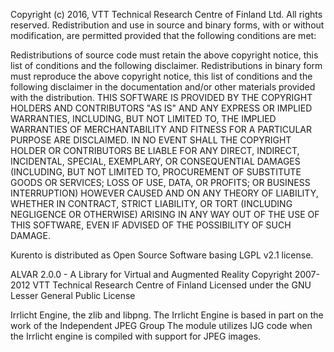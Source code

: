 Copyright (c) 2016, VTT Technical Research Centre of Finland Ltd. All rights reserved. Redistribution and use in source and binary forms, with or without modification, are permitted provided that the following conditions are met:

Redistributions of source code must retain the above copyright notice, this list of conditions and the following disclaimer.
Redistributions in binary form must reproduce the above copyright notice, this list of conditions and the following disclaimer in the documentation and/or other materials provided with the distribution. THIS SOFTWARE IS PROVIDED BY THE COPYRIGHT HOLDERS AND CONTRIBUTORS "AS IS" AND ANY EXPRESS OR IMPLIED WARRANTIES, INCLUDING, BUT NOT LIMITED TO, THE IMPLIED WARRANTIES OF MERCHANTABILITY AND FITNESS FOR A PARTICULAR PURPOSE ARE DISCLAIMED. IN NO EVENT SHALL THE COPYRIGHT HOLDER OR CONTRIBUTORS BE LIABLE FOR ANY DIRECT, INDIRECT, INCIDENTAL, SPECIAL, EXEMPLARY, OR CONSEQUENTIAL DAMAGES (INCLUDING, BUT NOT LIMITED TO, PROCUREMENT OF SUBSTITUTE GOODS OR SERVICES; LOSS OF USE, DATA, OR PROFITS; OR BUSINESS INTERRUPTION) HOWEVER CAUSED AND ON ANY THEORY OF LIABILITY, WHETHER IN CONTRACT, STRICT LIABILITY, OR TORT (INCLUDING NEGLIGENCE OR OTHERWISE) ARISING IN ANY WAY OUT OF THE USE OF THIS SOFTWARE, EVEN IF ADVISED OF THE POSSIBILITY OF SUCH DAMAGE.

Kurento is distributed as Open Source Software basing LGPL v2.1 license.

ALVAR 2.0.0 - A Library for Virtual and Augmented Reality
Copyright 2007-2012 VTT Technical Research Centre of Finland
Licensed under the GNU Lesser General Public License

Irrlicht Engine, the zlib and libpng. 
The Irrlicht Engine is based in part on the work of the Independent JPEG Group
The module utilizes IJG code when the Irrlicht engine is compiled with support for JPEG images. 


